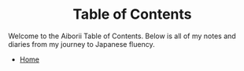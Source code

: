 # <center>Table of Contents
Welcome to the Aiborii Table of Contents. Below is all of my notes and diaries from my journey to Japanese fluency.

- [Home](https://aiborii.github.io/)

